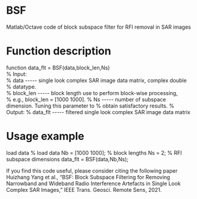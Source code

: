 # BSF
Matlab/Octave code of block subspace filter for RFI removal in SAR images


# Function description

function data_flt = BSF(data,block_len,Ns)     
% Input:     
%   data      -----  single look complex SAR image data matrix, complex double     
%                    datatype.     
%   block_len -----  block length use to perform block-wise processing,  
%                    e.g., block_len = [1000 1000].
%   Ns        -----  number of subspace dimension. Tuning this parameter to
%                    obtain satisfactory results.
% Output:
%   data_flt -----   filtered single look complex SAR image data matrix


# Usage example

load data                                   % load data
Nb = [1000 1000];                           % block lengths
Ns = 2;                                     % RFI subspace dimensions
data_flt = BSF(data,Nb,Ns);   

If you find this code useful, please consider citing the following paper
Huizhang Yang et al., “BSF: Block Subspace Filtering for Removing Narrowband and Wideband Radio
Interference Artefacts in Single Look Complex SAR Images,” IEEE Trans. Geosci. Remote Sens, 2021.
